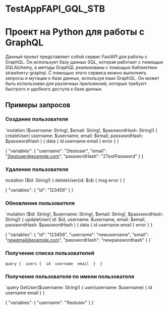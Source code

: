 # TestAppFAPI_GQL_STB
# Проект на Python для работы с GraphQL

Данный проект представляет собой сервис FastAPI для работы с GraphQL. Он использует базу данных SQL, которая работает с помощью SQLAlchemy, а методы GraphQL реализованы с помощью библиотеки strawberry-graphql. С помощью этого сервиса можно выполнять запросы и мутации к базе данных, используя язык GraphQL. Он может быть использован для различных приложений, которые требуют быстрого и удобного доступа к базе данных.

## Примеры запросов

### Создание пользователя

`mutation ($username: String!, $email: String!, $passwordHash: String!) { 
  createUser(
    username: $username, 
    email: $email, 
    passwordHash: $passwordHash
  ) { 
    data { 
      id 
      username 
      email 
    } 
    error 
  } 
}

{
  "variables": {
    "username": "2testuser",
    "email": "2testuser@example.com",
    "passwordHash": "2TestPassword"
  }
}


### Удаление пользователя

mutation ($id: String!) { 
  deleteUser(id: $id) { 
    msg 
    error 
  } 
}

{
  "variables": {
    "id": "123456"
  }
}`


### Обновление пользователя

`mutation ($id: String!, $username: String!, $email: String!, $passwordHash: String!) { 
  updateUser(
    id: $id, 
    username: $username, 
    email: $email, 
    passwordHash: $passwordHash
  ) { 
    data { 
      id 
      username 
      email 
    } 
    error 
  } 
}

{
  "variables": {
    "id": "123456",
    "username": "newusername",
    "email": "newemail@example.com",
    "passwordHash": "newpasswordhash"
  }
}`


### Получение списка пользователей

`query { 
  users { 
    id 
    username 
    email 
  } 
}`


### Получение пользователя по имени пользователя

`query GetUser($username: String!) { 
  user(username: $username) { 
    id 
    username 
    email 
  } 
}

{
  "variables": {
    "username": "1testuser"
  }
}`
